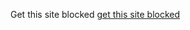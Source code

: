 Get this site blocked
<a href="http://mukundr99daboss.github.io/mylittlewebsite.github.io ">get this site blocked<a>
